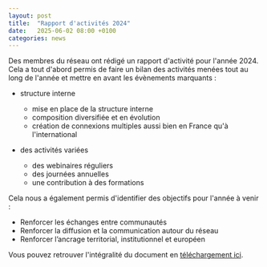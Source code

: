 ```yaml
---
layout: post
title:  "Rapport d'activités 2024"
date:   2025-06-02 08:00 +0100
categories: news
---
```


Des membres du réseau ont rédigé un rapport d'activité pour l'année 2024. Cela a tout d'abord permis de faire un bilan des activités menées tout au long de l'année et mettre en avant les évènements marquants :

* structure interne
  * mise en place de la structure interne
  * composition diversifiée et en évolution
  * création de connexions multiples aussi bien en France qu'à l'international

* des activités variées
  * des webinaires réguliers
  * des journées annuelles  
  * une contribution à des formations   

Cela nous a également permis d'identifier des objectifs pour l'année à venir :

* Renforcer les échanges entre communautés
* Renforcer la diffusion et la communication autour du réseau
* Renforcer l’ancrage territorial, institutionnel et européen


Vous pouvez retrouver l'intégralité du document en [téléchargement ici](/assets/pdfs/Rapport_RNRR_2024.pdf).
